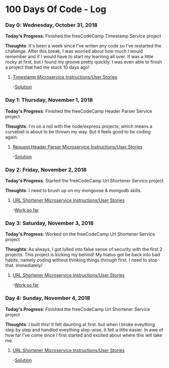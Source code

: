 # 100 Days Of Code - Log

### Day 0: Wednesday, October 31, 2018

**Today's Progress**: Finished the freeCodeCamp Timestamp Service project

**Thoughts**: It's been a week since I've writen any code so I've restarted the challenge. After this break, I was worried about how much I would remember and if I would have to start my learning all over. It was a little rocky at first, but I found my groove pretty quickly. I was even able to finish a project that had me stuck 10 days ago!

1. [Timestamp Microservice Instructions/User Stories](https://learn.freecodecamp.org/apis-and-microservices/apis-and-microservices-projects/timestamp-microservice)

   -[Solution](https://wave-factory.glitch.me/)

### Day 1: Thursday, November 1, 2018

**Today's Progress**: Finished the freeCodeCamp Header Parser Service project

**Thoughts**: I'm on a roll with the node/express projects, which means a curveball is about to be thrown my way. But it feels good to be coding again.

1. [Request Header Parser Microservice Instructions/User Stories](https://learn.freecodecamp.org/apis-and-microservices/apis-and-microservices-projects/request-header-parser-microservice)

   -[Solution](https://broken-door.glitch.me/)

### Day 2: Friday, November 2, 2018

**Today's Progress**: Started the freeCodeCamp Url Shortener Service project

**Thoughts**: I need to brush up on my mongoose & mongodb skills.

1. [URL Shortener Microservice Instructions/User Stories](https://learn.freecodecamp.org/apis-and-microservices/apis-and-microservices-projects/url-shortener-microservice)

   -[Work so far](https://github.com/jefferylgraham/project-url-shortener)

### Day 3: Saturday, November 3, 2018

**Today's Progress**: Worked on the freeCodeCamp Url Shortener Service project

**Thoughts**: As always, I got lulled into false sense of security with the first 2 projects. This project is kicking my behind! My hiatus got be back into bad habits, namely coding without thinking things through first. I need to stop that. Immediately!

1. [URL Shortener Microservice Instructions/User Stories](https://learn.freecodecamp.org/apis-and-microservices/apis-and-microservices-projects/url-shortener-microservice)

   -[Work so far](https://github.com/jefferylgraham/project-url-shortener)

### Day 4: Sunday, November 4, 2018

**Today's Progress**: Finished the freeCodeCamp Url Shortener Service project

**Thoughts**: I built this! It felt daunting at first. but when I broke eveything step by step and handled eveything step-wise, it felt a little easier. In awe of how far I've come since I first started and excited about where this will take me.

1. [URL Shortener Microservice Instructions/User Stories](https://learn.freecodecamp.org/apis-and-microservices/apis-and-microservices-projects/url-shortener-microservice)

   -[Solution](https://ivory-grade.glitch.me/)
